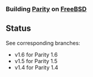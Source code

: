 ### Building [Parity](https://github.com/ethcore/parity) on [FreeBSD](https://www.freebsd.org)

## Status
See corresponding branches:
- v1.6 for Parity 1.6
- v1.5 for Parity 1.5
- v1.4 for Parity 1.4
